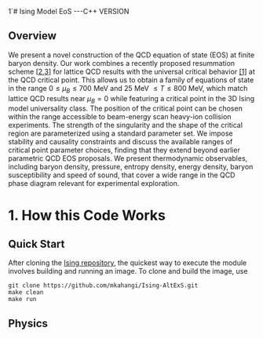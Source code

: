 1`# Ising Model EoS ---C++ VERSION
##  Overview

We present a novel construction of the QCD equation of state (EOS) at finite baryon density. Our work combines a recently proposed resummation scheme  [[2](https://arxiv.org/abs/2102.06660),[3](https://arxiv.org/abs/2202.05574)] for lattice QCD results with the universal critical behavior [[1]](https://journals.aps.org/prc/abstract/10.1103/PhysRevC.101.034901) at the QCD critical point. This allows us to obtain a family of equations of state in the range $0 \leq \mu_B \leq 700$ MeV and 25 MeV $\leq T \leq 800$ MeV, which match lattice QCD results near $\mu_B=0$ while featuring a critical point in the 3D Ising model universality class.
The position of the critical point can be chosen within the range accessible to beam-energy scan heavy-ion collision experiments. The strength of the singularity and the shape of the critical region are parameterized using a standard parameter set. 
We impose stability and causality constraints and discuss the available ranges of critical point parameter choices, finding that they extend beyond earlier parametric QCD EOS proposals. We present thermodynamic observables, including baryon density, pressure, entropy density, energy density, baryon susceptibility and speed of sound, 
that cover a wide range in the QCD phase diagram relevant for experimental exploration. 

# 1. How this Code Works
## Quick Start


After cloning the [Ising repository](https://github.com/mkahangi/Ising-AltExS.git), the quickest way to execute the module involves building and running  an image.
To clone and build the image, use

```
git clone https://github.com/mkahangi/Ising-AltExS.git
make clean
make run 
```
## Physics

